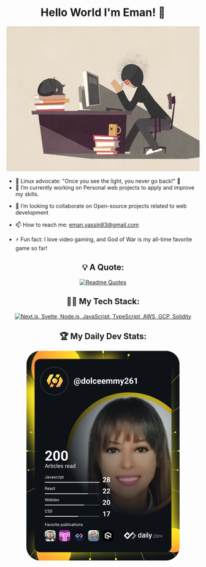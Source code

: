 <div align="center">
  <h1>Hello World I'm Eman! 👋</h1>
   
</div>



<!-- **dolce-emmy/dolce-emmy** is a ✨ _special_ ✨ repository because its `README.md` (this file) appears on your GitHub profile.

Here are some ideas to get you started: -->

<div align="center">
 
  ![Hello World I'm Eman](_.gif)
</div>

- 🌌 Linux advocate: "Once you see the light, you never go back!" 🌟
- 🔭 I’m currently working on Personal web projects to apply and improve my skills.
<!-- - 🌱 I’m currently working on a react project called Luxevivre -->
- 👯 I’m looking to collaborate on Open-source projects related to web development
<!-- - 🤔 I’m looking for help with ... -->
<!-- - 💬 Ask me about HTML, CSS, Tailwind CSS, SCSS, JavaScript, React.js, Express.js, Node.js, and MongoDB. -->
- 📫 How to reach me: eman.yassin83@gmail.com
<!-- - 😄 Pronouns: ... -->
- ⚡ Fun fact: I love video gaming, and God of War is my all-time favorite game so far!

 <div align="center">
   
 ## 💡 A Quote:
 [![Readme Quotes](https://quotes-github-readme.vercel.app/api?theme=nord)](https://github.com/piyushsuthar/github-readme-quotes)
   
## 👨‍💻 My Tech Stack:

[![Next.js, Svelte, Node.js, JavaScript, TypeScript, AWS, GCP, Solidity](https://skillicons.dev/icons?i=linux,git,nodejs,html,css,bootstrap,figma,js,react,mongodb,express)](https://skillicons.dev)

## 🏆 My Daily Dev Stats:
<a href="https://app.daily.dev/dolce-emmy"><img src="https://github.com/dolce-emmy/dolce-emmy/blob/main/devcard.svg" width="400" alt= "Eman Yassin Mohamed Hassan's Dev Card"/></a> 
</div>

